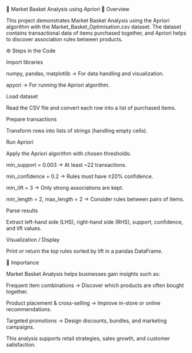 🛒 Market Basket Analysis using Apriori
📌 Overview

This project demonstrates Market Basket Analysis using the Apriori algorithm with the Market_Basket_Optimisation.csv dataset.
The dataset contains transactional data of items purchased together, and Apriori helps to discover association rules between products.

⚙️ Steps in the Code

Import libraries

numpy, pandas, matplotlib → For data handling and visualization.

apyori → For running the Apriori algorithm.

Load dataset

Read the CSV file and convert each row into a list of purchased items.

Prepare transactions

Transform rows into lists of strings (handling empty cells).

Run Apriori

Apply the Apriori algorithm with chosen thresholds:

min_support = 0.003 → At least ~22 transactions.

min_confidence = 0.2 → Rules must have ≥20% confidence.

min_lift = 3 → Only strong associations are kept.

min_length = 2, max_length = 2 → Consider rules between pairs of items.

Parse results

Extract left-hand side (LHS), right-hand side (RHS), support, confidence, and lift values.

Visualization / Display

Print or return the top rules sorted by lift in a pandas DataFrame.

🎯 Importance

Market Basket Analysis helps businesses gain insights such as:

Frequent item combinations → Discover which products are often bought together.

Product placement & cross-selling → Improve in-store or online recommendations.

Targeted promotions → Design discounts, bundles, and marketing campaigns.

This analysis supports retail strategies, sales growth, and customer satisfaction.
